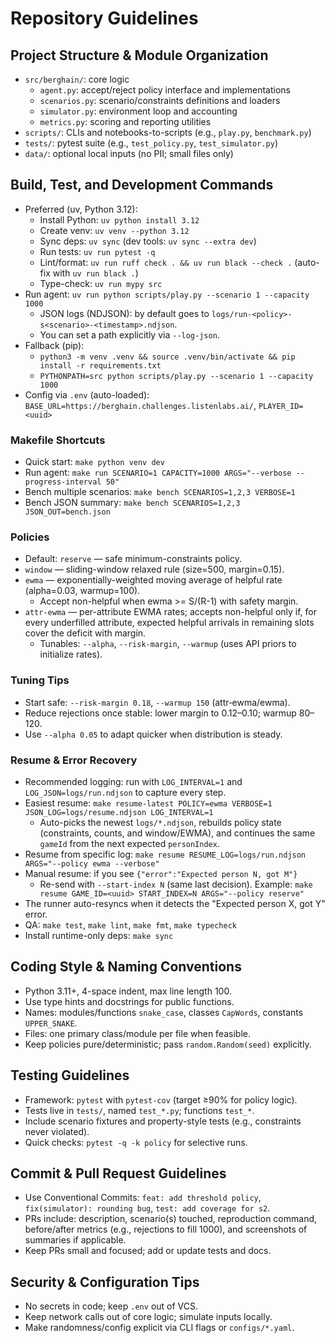 # Repository Guidelines

## Project Structure & Module Organization
- `src/berghain/`: core logic
  - `agent.py`: accept/reject policy interface and implementations
  - `scenarios.py`: scenario/constraints definitions and loaders
  - `simulator.py`: environment loop and accounting
  - `metrics.py`: scoring and reporting utilities
- `scripts/`: CLIs and notebooks-to-scripts (e.g., `play.py`, `benchmark.py`)
- `tests/`: pytest suite (e.g., `test_policy.py`, `test_simulator.py`)
- `data/`: optional local inputs (no PII; small files only)

## Build, Test, and Development Commands
- Preferred (uv, Python 3.12):
  - Install Python: `uv python install 3.12`
  - Create venv: `uv venv --python 3.12`
  - Sync deps: `uv sync` (dev tools: `uv sync --extra dev`)
  - Run tests: `uv run pytest -q`
  - Lint/format: `uv run ruff check . && uv run black --check .` (auto-fix with `uv run black .`)
  - Type-check: `uv run mypy src`
- Run agent: `uv run python scripts/play.py --scenario 1 --capacity 1000`
  - JSON logs (NDJSON): by default goes to `logs/run-<policy>-s<scenario>-<timestamp>.ndjson`.
  - You can set a path explicitly via `--log-json`.
- Fallback (pip):
  - `python3 -m venv .venv && source .venv/bin/activate && pip install -r requirements.txt`
  - `PYTHONPATH=src python scripts/play.py --scenario 1 --capacity 1000`
- Config via `.env` (auto-loaded): `BASE_URL=https://berghain.challenges.listenlabs.ai/`, `PLAYER_ID=<uuid>`

### Makefile Shortcuts
- Quick start: `make python venv dev`
- Run agent: `make run SCENARIO=1 CAPACITY=1000 ARGS="--verbose --progress-interval 50"`
- Bench multiple scenarios: `make bench SCENARIOS=1,2,3 VERBOSE=1`
- Bench JSON summary: `make bench SCENARIOS=1,2,3 JSON_OUT=bench.json`

### Policies
- Default: `reserve` — safe minimum-constraints policy.
- `window` — sliding-window relaxed rule (size=500, margin=0.15).
- `ewma` — exponentially-weighted moving average of helpful rate (alpha=0.03, warmup=100).
  - Accept non-helpful when ewma >= S/(R-1) with safety margin.
- `attr-ewma` — per-attribute EWMA rates; accepts non-helpful only if, for every underfilled attribute, expected helpful arrivals in remaining slots cover the deficit with margin.
  - Tunables: `--alpha`, `--risk-margin`, `--warmup` (uses API priors to initialize rates).

### Tuning Tips
- Start safe: `--risk-margin 0.18`, `--warmup 150` (attr‑ewma/ewma).
- Reduce rejections once stable: lower margin to 0.12–0.10; warmup 80–120.
- Use `--alpha 0.05` to adapt quicker when distribution is steady.

### Resume & Error Recovery
- Recommended logging: run with `LOG_INTERVAL=1` and `LOG_JSON=logs/run.ndjson` to capture every step.
- Easiest resume: `make resume-latest POLICY=ewma VERBOSE=1 JSON_LOG=logs/resume.ndjson LOG_INTERVAL=1`
  - Auto-picks the newest `logs/*.ndjson`, rebuilds policy state (constraints, counts, and window/EWMA), and continues the same `gameId` from the next expected `personIndex`.
- Resume from specific log: `make resume RESUME_LOG=logs/run.ndjson ARGS="--policy ewma --verbose"`
- Manual resume: if you see `{"error":"Expected person N, got M"}`
  - Re-send with `--start-index N` (same last decision). Example:
    `make resume GAME_ID=<uuid> START_INDEX=N ARGS="--policy reserve"`
- The runner auto-resyncs when it detects the "Expected person X, got Y" error.
- QA: `make test`, `make lint`, `make fmt`, `make typecheck`
- Install runtime-only deps: `make sync`

## Coding Style & Naming Conventions
- Python 3.11+, 4-space indent, max line length 100.
- Use type hints and docstrings for public functions.
- Names: modules/functions `snake_case`, classes `CapWords`, constants `UPPER_SNAKE`.
- Files: one primary class/module per file when feasible.
- Keep policies pure/deterministic; pass `random.Random(seed)` explicitly.

## Testing Guidelines
- Framework: `pytest` with `pytest-cov` (target ≥90% for policy logic).
- Tests live in `tests/`, named `test_*.py`; functions `test_*`.
- Include scenario fixtures and property-style tests (e.g., constraints never violated).
- Quick checks: `pytest -q -k policy` for selective runs.

## Commit & Pull Request Guidelines
- Use Conventional Commits: `feat: add threshold policy`, `fix(simulator): rounding bug`, `test: add coverage for s2`.
- PRs include: description, scenario(s) touched, reproduction command, before/after metrics (e.g., rejections to fill 1000), and screenshots of summaries if applicable.
- Keep PRs small and focused; add or update tests and docs.

## Security & Configuration Tips
- No secrets in code; keep `.env` out of VCS.
- Keep network calls out of core logic; simulate inputs locally.
- Make randomness/config explicit via CLI flags or `configs/*.yaml`.

